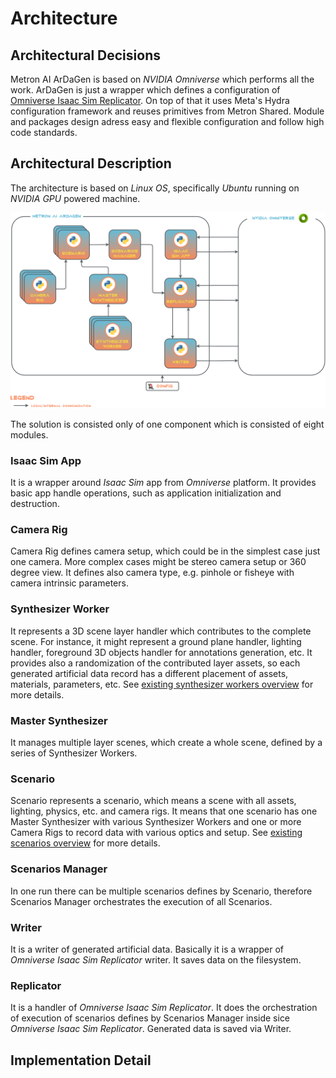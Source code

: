 # Architecture

## Architectural Decisions

Metron AI ArDaGen is based on *NVIDIA Omniverse* which performs all the work. ArDaGen is just a wrapper which defines
a configuration of [Omniverse Isaac Sim Replicator](https://developer.nvidia.com/blog/closing-the-sim2real-gap-with-nvidia-isaac-sim-and-nvidia-isaac-replicator/). On top of that it uses Meta's Hydra
configuration framework and reuses primitives from Metron Shared. Module and packages design adress easy and flexible
configuration and follow high code standards.

## Architectural Description

The architecture is based on *Linux OS*, specifically *Ubuntu* running on *NVIDIA GPU* powered machine.

![High Level Architecture](imgs/high_level_architecture.png)

The solution is consisted only of one component which is consisted of eight modules.

### Isaac Sim App

It is a wrapper around *Isaac Sim* app from *Omniverse* platform. It provides basic app handle operations, such as
application initialization and destruction.

### Camera Rig

Camera Rig defines camera setup, which could be in the simplest case just one camera. More complex cases might be stereo
camera setup or 360 degree view. It defines also camera type, e.g. pinhole or fisheye with camera intrinsic parameters.

### Synthesizer Worker

It represents a 3D scene layer handler which contributes to the complete scene. For instance, it might represent a
ground plane handler, lighting handler, foreground 3D objects handler for annotations generation, etc. It provides
also a randomization of the contributed layer assets, so each generated artificial data record has a different
placement of assets, materials, parameters, etc. See [existing synthesizer workers overview](/docs/scenarios.md)
for more details.

### Master Synthesizer

It manages multiple layer scenes, which create a whole scene, defined by a series of Synthesizer Workers.

### Scenario

Scenario represents a scenario, which means a scene with all assets, lighting, physics, etc. and camera rigs. It means
that one scenario has one Master Synthesizer with various Synthesizer Workers and one or more Camera Rigs to record
data with various optics and setup. See [existing scenarios overview](/docs/scenarios.md) for more details.

### Scenarios Manager

In one run there can be multiple scenarios defines by Scenario, therefore Scenarios Manager orchestrates the execution
of all Scenarios.

### Writer

It is a writer of generated artificial data. Basically it is a wrapper of *Omniverse Isaac Sim Replicator* writer. It
saves data on the filesystem.

### Replicator

It is a handler of *Omniverse Isaac Sim Replicator*. It does the orchestration of execution of scenarios defines by
Scenarios Manager inside sice *Omniverse Isaac Sim Replicator*. Generated data is saved via Writer.

## Implementation Detail

